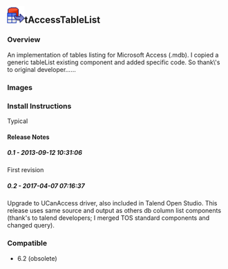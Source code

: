 ## <img src='./logo.jpg' width='40' height='40'>tAccessTableList

### Overview
An implementation of tables listing for Microsoft Access (.mdb).
I copied a generic tableList existing component and added specific code.
So thank\\'s to original developer......
### Images



### Install Instructions
Typical

#### Release Notes

##### 0.1 - 2013-09-12 10:31:06
First revision
##### 0.2 - 2017-04-07 07:16:37
Upgrade to UCanAccess driver, also included in Talend Open Studio. This release uses same source and output as others db column list components (thank's to talend developers; I merged TOS standard components and changed query).
### Compatible
 -  6.2 (obsolete)